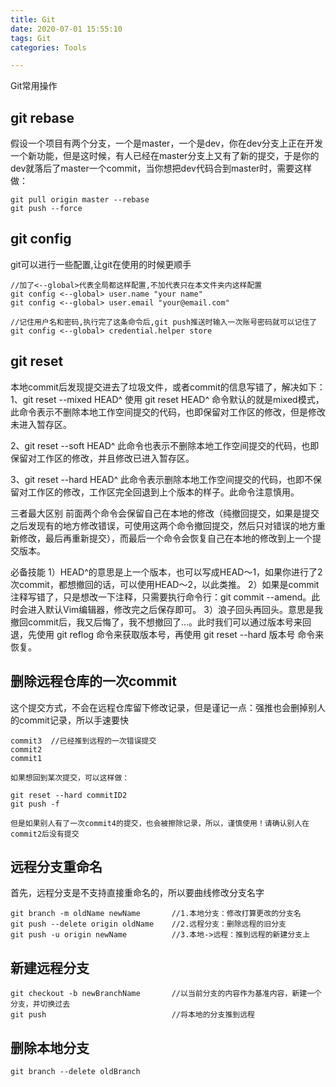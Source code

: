 ```yaml
---
title: Git
date: 2020-07-01 15:55:10
tags: Git
categories: Tools

---
```

Git常用操作
<!--more-->

## git rebase

假设一个项目有两个分支，一个是master，一个是dev，你在dev分支上正在开发一个新功能，但是这时候，有人已经在master分支上又有了新的提交，于是你的dev就落后了master一个commit，当你想把dev代码合到master时，需要这样做：

```shell
git pull origin master --rebase
git push --force
```

## git config

git可以进行一些配置,让git在使用的时候更顺手

```
//加了<--global>代表全局都这样配置,不加代表只在本文件夹内这样配置
git config <--global> user.name "your name" 
git config <--global> user.email "your@email.com" 

//记住用户名和密码,执行完了这条命令后,git push推送时输入一次账号密码就可以记住了
git config <--global> credential.helper store
```

## git reset

本地commit后发现提交进去了垃圾文件，或者commit的信息写错了，解决如下：
1、git reset --mixed HEAD^
使用 git reset HEAD^ 命令默认的就是mixed模式，此命令表示不删除本地工作空间提交的代码，也即保留对工作区的修改，但是修改未进入暂存区。

2、git reset --soft HEAD^
此命令也表示不删除本地工作空间提交的代码，也即保留对工作区的修改，并且修改已进入暂存区。

3、git reset --hard HEAD^
此命令表示删除本地工作空间提交的代码，也即不保留对工作区的修改，工作区完全回退到上个版本的样子。此命令注意慎用。

三者最大区别
前面两个命令会保留自己在本地的修改（纯撤回提交，如果是提交之后发现有的地方修改错误，可使用这两个命令撤回提交，然后只对错误的地方重新修改，最后再重新提交），而最后一个命令会恢复自己在本地的修改到上一个提交版本。

必备技能
1）HEAD^的意思是上一个版本，也可以写成HEAD～1，如果你进行了2次commit，都想撤回的话，可以使用HEAD～2，以此类推。
2）如果是commit注释写错了，只是想改一下注释，只需要执行命令行：git commit --amend。此时会进入默认Vim编辑器，修改完之后保存即可。
3）浪子回头再回头。意思是我撤回commit后，我又后悔了，我不想撤回了…。此时我们可以通过版本号来回退，先使用 git reflog 命令来获取版本号，再使用 git reset --hard 版本号 命令来恢复。

## 删除远程仓库的一次commit
这个提交方式，不会在远程仓库留下修改记录，但是谨记一点：强推也会删掉别人的commit记录，所以手速要快
```
commit3  //已经推到远程的一次错误提交
commit2
commit1

如果想回到某次提交，可以这样做：

git reset --hard commitID2
git push -f

但是如果别人有了一次commit4的提交，也会被擦除记录，所以，谨慎使用！请确认别人在commit2后没有提交
```
## 远程分支重命名
首先，远程分支是不支持直接重命名的，所以要曲线修改分支名字
```
git branch -m oldName newName       //1.本地分支：修改打算更改的分支名
git push --delete origin oldName    //2.远程分支：删除远程的旧分支
git push -u origin newName          //3.本地->远程：推到远程的新建分支上
```

## 新建远程分支
```
git checkout -b newBranchName       //以当前分支的内容作为基准内容，新建一个分支，并切换过去
git push                            //将本地的分支推到远程
```

## 删除本地分支
`git branch --delete oldBranch`